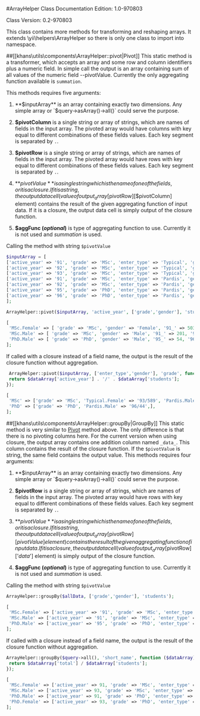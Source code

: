 #ArrayHelper Class
Documentation Edition: 1.0-970803

Class Version: 0.2-970803

This class contains more methods for transforming and reshaping arrays.
It extends \yii\helpers\ArrayHelper so there is only one class to import into namespace.


##[[khans\utils\components\ArrayHelper::pivot|Pivot]]
This static method is a transformer, which accepts an array and some row and column identifiers plus a numeric field.
In simple call the output is an array containing sum of all values of the numeric field --pivotValue.
Currently the only aggregating function available is `summation`.

This methods requires five arguments:
1. **$inputArray** is an array containing exactly two dimensions. Any simple array or `$query->asArray()->all()` could serve the purpose.

1. **$pivotColumn** is a single string or array of strings, which are names of fields in the input array.
The pivoted array would have columns with key equal to different combinations of these fields values.
Each key segment is separated by `.`.

1. **$pivotRow** is a single string or array of strings, which are names of fields in the input array. 
The pivoted array would have rows with key equal to different combinations of these fields values. 
Each key segment is separated by `.`.

1. **$pivotValue** is a single string which is the name of one of the fields, or it is a closure.
If it is a string, the output data cell (value of output_array[$pivotRow][$pivotColumn] element) contains the result of
the given aggregating function of input data. 
If it is a closure, the output data cell is simply output of the closure function. 

1. **$aggFunc (_optional_)** is type of aggregating function to use. Currently it is not used and _summation_ is used.

Calling the method with string `$pivotValue`

```php
$inputArray = [
['active_year' => '91', 'grade' => 'MSc', 'enter_type' => 'Typical', 'gender' => 'Female', 'students' => '503'],
['active_year' => '92', 'grade' => 'MSc', 'enter_type' => 'Typical', 'gender' => 'Female', 'students' => '552'],
['active_year' => '93', 'grade' => 'MSc', 'enter_type' => 'Typical', 'gender' => 'Female', 'students' => '589'],
['active_year' => '91', 'grade' => 'MSc', 'enter_type' => 'Pardis', 'gender' => 'Male', 'students' => '201'],
['active_year' => '92', 'grade' => 'MSc', 'enter_type' => 'Pardis', 'gender' => 'Male', 'students' => '200'],
['active_year' => '95', 'grade' => 'PhD', 'enter_type' => 'Pardis', 'gender' => 'Male', 'students' => '54'],
['active_year' => '96', 'grade' => 'PhD', 'enter_type' => 'Pardis', 'gender' => 'Male', 'students' => '44'],
];

ArrayHelper::pivot($inputArray, 'active_year', ['grade','gender'], 'students');

[
 'MSc.Female' => [ 'grade' => 'MSc', 'gender' => 'Female', '91_' => 503, '92_' => 552, '93_' => 589, ],
 'MSc.Male' => [ 'grade' => 'MSc', 'gender' => 'Male', '91_' => 201, '92_' => 200, ],
 'PhD.Male' => [ 'grade' => 'PhD', 'gender' => 'Male', '95_' => 54, '96_' => 44, ],
];
```

If called with a closure instead of a field name, the output is the result of the closure function without aggregation. 

```php
 ArrayHelper::pivot($inputArray, ['enter_type','gender'], 'grade', function($dataArray){ 
 return $dataArray['active_year'] . '/' . $dataArray['students'];
});

[
 'MSc' => ['grade' => 'MSc', 'Typical.Female' => '93/589', 'Pardis.Male' => '92/200',],
 'PhD' => ['grade' => 'PhD', 'Pardis.Male' => '96/44',],
];
```

##[[khans\utils\components\ArrayHelper::groupBy|GroupBy]]
This static method is very similar to [Pivot](#pivot) method above. The only difference is that there is no pivoting columns
here. For the current version when using closure, the output array contains one addition column named `_data_`. 
This column contains the result of the closure function. If the `$pivotValue` is string, the same field contains the output value.
This methods requires four arguments:
1. **$inputArray** is an array containing exactly two dimensions. Any simple array or `$query->asArray()->all()` could serve the purpose.

1. **$pivotRow** is a single string or array of strings, which are names of fields in the input array. 
The pivoted array would have rows with key equal to different combinations of these fields values. 
Each key segment is separated by `.`.

1. **$pivotValue** is a single string which is the name of one of the fields, or it is a closure.
If it is a string, the output data cell (value of output_array[$pivotRow][$pivotValue] element) contains the result of
the given aggregating function of input data. 
If it is a closure, the output data cell (value of output_array[$pivotRow]['_data_'] element) is simply output of the closure function. 

1. **$aggFunc (_optional_)** is type of aggregating function to use. Currently it is not used and _summation_ is used.
 
 Calling the method with string `$pivotValue`
 
```php
ArrayHelper::groupBy($allData, ['grade','gender'], 'students');

[
 'MSc.Female' => ['active_year' => '91', 'grade' => 'MSc', 'enter_type' => 'Typical', 'gender' => 'Female', 'students' => 1644,],
 'MSc.Male' => ['active_year' => '91', 'grade' => 'MSc', 'enter_type' => 'Pardis', 'gender' => 'Male', 'students' => 401,],
 'PhD.Male' => ['active_year' => '95', 'grade' => 'PhD', 'enter_type' => 'Pardis', 'gender' => 'Male', 'students' => 98,],
];
```

If called with a closure instead of a field name, the output is the result of the closure function without aggregation. 

```php
ArrayHelper::groupBy($query->all(), 'short_name', function ($dataArray){
 return $dataArray['total'] / $dataArray['students'];
});

[
 'MSc.Female' => ['active_year' => 91, 'grade' => 'MSc', 'enter_type' => 'Typical', 'gender' => 'Female', 'students' => 503, '_data_' => '92/552',],
 'MSc.Male' => ['active_year' => 93, 'grade' => 'MSc', 'enter_type' => 'Typical', 'gender' => 'Male', 'students' => 589, '_data_' => '92/200',],
 'PhD.Male' => ['active_year' => 91, 'grade' => 'PhD', 'enter_type' => 'Pardis', 'gender' => 'Male', 'students' => 54, '_data_' => '93/44',],
 'PhD.Female' => ['active_year' => 93, 'grade' => 'PhD', 'enter_type' => 'Pardis', 'gender' => 'Female', 'students' => 44, '_data_' => '93/44',],
];
```
